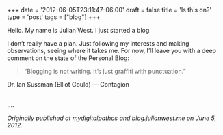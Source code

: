 +++
date = '2012-06-05T23:11:47-06:00'
draft = false
title = 'Is this on?'
type = 'post'
tags = ["blog"]
+++

<style>
.text-truncate {
  display: inline-block;
  max-width: 150px;
  white-space: nowrap;
  overflow: hidden;
  text-overflow: ellipsis;
}
</style>

Hello. My name is Julian West. I just started a blog.<br />

I don’t really have a plan. Just following my interests and making observations, seeing where it takes me. For now, I’ll leave you with a deep comment on the state of the Personal Blog:<br />

>“Blogging is not writing. It’s just graffiti with punctuation.”<br />

Dr. Ian Sussman (Elliot Gould) — Contagion<br /> <br />

<p>
<span class="text-truncate" style="max-width: 15px;">
.   .   .   
</span>
</p>
<i>Originally published at mydigitalpathos and blog.julianwest.me on June 5, 2012.</i>